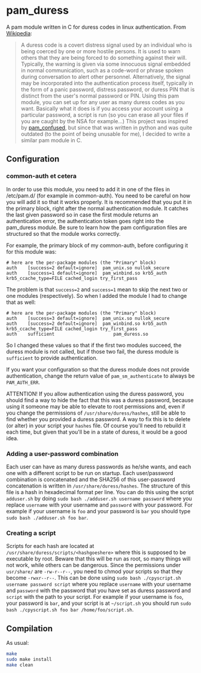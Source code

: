 # pam\_duress
A pam module written in C for duress codes in linux authentication.
From [Wikipedia](http://en.wikipedia.org/wiki/Duress_code):
>A duress code is a covert distress signal used by an individual who is being coerced by one or more hostile persons. It is used to warn others that they are being forced to do something against their will. Typically, the warning is given via some innocuous signal embedded in normal communication, such as a code-word or phrase spoken during conversation to alert other personnel. Alternatively, the signal may be incorporated into the authentication process itself, typically in the form of a panic password, distress password, or duress PIN that is distinct from the user's normal password or PIN.
Using this pam module, you can set up for any user as many duress codes as you want.
Basically what it does is if you access your account using a particular password, a script is run (so you can erase all your files if you are caught by the NSA for example...)
This project was inspired by [pam\_confused](https://code.google.com/p/confused/), but since that was written in python and was quite outdated (to the point of being unusable for me), I decided to write a similar pam module in C.

## Configuration

### common-auth et cetera
In order to use this module, you need to add it in one of the files in /etc/pam.d/ (for example in common-auth). You need to be careful on how you will add it so that it works properly. It is recommended that you put it in the primary block, right after the normal authentication module. It catches the last given password so in case the first module returns an authentication error, the authentication token goes right into the pam\_duress module.
Be sure to learn how the pam configuration files are structured so that the module works correctly.

For example, the primary block of my common-auth, before configuring it for this module was:

```
# here are the per-package modules (the "Primary" block)
auth	[success=2 default=ignore]	pam_unix.so nullok_secure
auth	[success=1 default=ignore]	pam_winbind.so krb5_auth krb5_ccache_type=FILE cached_login try_first_pass
```

The problem is that `success=2` and `success=1` mean to skip the next two or one modules (respectively). So when I added the module I had to change that as well:

```
# here are the per-package modules (the "Primary" block)
auth	[success=3 default=ignore]	pam_unix.so nullok_secure
auth	[success=2 default=ignore]	pam_winbind.so krb5_auth krb5_ccache_type=FILE cached_login try_first_pass
auth    sufficient                      pam_duress.so
```

So I changed these values so that if the first two modules succeed, the duress module is not called, but if those two fail, the duress module is `sufficient` to provide authentication.

If you want your configuration so that the duress module does not provide authentication, change the return value of `pam_sm_authenticate` to always be `PAM_AUTH_ERR`.

ATTENTION! If you allow authentication using the duress password, you should find a way to hide the fact that this was a duress password, because using it someone may be able to elevate to root permissions and, even if you change the permissions of `/usr/share/duress/hashes`, still be able to find whether you provided a duress password. A way to fix this is to delete (or alter) in your script your `hashes` file. Of course you'll need to rebuild it each time, but given that you'll be in a state of duress, it would be a good idea.

### Adding a user-password combination

Each user can have as many duress passwords as he/she wants, and each one with a different script to be run on startup. Each user/password combination is concatenated and the SHA256 of this user-password concatenation is written in `/usr/share/duress/hashes`. The structure of this file is a hash in hexadecimal format per line. You can do this using the script `adduser.sh` by doing `sudo bash ./adduser.sh username password` where you replace `username` with your username and `password` with your password. For example if your username is `foo` and your password is `bar` you should type `sudo bash ./adduser.sh foo bar`.

### Creating a script

Scripts for each hash are located at `/usr/share/duress/scripts/<hashgoeshere>` where this is supposed to be executable by root. Beware that this will be run as root, so many things will not work, while others can be dangerous. Since the permissions under `usr/share/` are `-rw-r--r--`, you need to chmod your scripts so that they become `-rwxr--r--`. This can be done using `sudo bash ./cpyscript.sh username password script` where you replace `username` with your username and `password` with the password that you have set as duress password and `script` with the path to your script. For example if your username is `foo`, your password is `bar`, and your script is at `~/script.sh` you should run `sudo bash ./cpyscript.sh foo bar /home/foo/script.sh`.

## Compilation

As usual:
```bash
make
sudo make install
make clean
```
